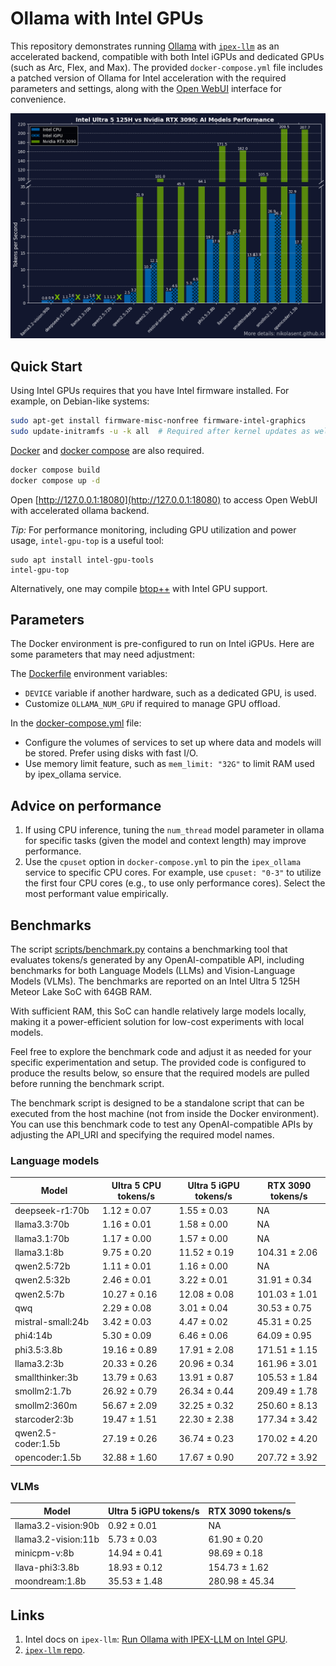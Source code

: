 # Ollama with Intel GPUs

This repository demonstrates running [Ollama](https://github.com/ollama/ollama) with [`ipex-llm`](https://github.com/intel/ipex-llm) as an accelerated backend, compatible with both Intel iGPUs and dedicated GPUs (such as Arc, Flex, and Max). The provided `docker-compose.yml` file includes a patched version of Ollama for Intel acceleration with the required parameters and settings, along with the [Open WebUI](https://docs.openwebui.com/) interface for convenience.

![Benchmark results](/readme_imgs/title.png)

## Quick Start

Using Intel GPUs requires that you have Intel firmware installed. For example, on Debian-like systems:

```bash
sudo apt-get install firmware-misc-nonfree firmware-intel-graphics
sudo update-initramfs -u -k all  # Required after kernel updates as well.
```

[Docker](https://docs.docker.com/engine/install/) and [docker compose](https://docs.docker.com/compose/install/) are also required.

```bash
docker compose build
docker compose up -d
```

Open [http://127.0.0.1:18080](http://127.0.0.1:18080) to access Open WebUI with accelerated ollama backend.

_Tip:_  For performance monitoring, including GPU utilization and power usage, `intel-gpu-top` is a useful tool:
```
sudo apt install intel-gpu-tools
intel-gpu-top
```

Alternatively, one may compile [btop++](https://github.com/aristocratos/btop) with Intel GPU support.

## Parameters

The Docker environment is pre-configured to run on Intel iGPUs. Here are some parameters that may need adjustment:

The [Dockerfile](Dockerfile) environment variables:
* `DEVICE` variable if another hardware, such as a dedicated GPU, is used.
* Customize `OLLAMA_NUM_GPU` if required to manage GPU offload.

In the [docker-compose.yml](docker-compose.yml) file:
* Configure the volumes of services to set up where data and models will be stored. Prefer using disks with fast I/O.
* Use memory limit feature, such as `mem_limit: "32G"` to limit RAM used by ipex_ollama service.

## Advice on performance

1. If using CPU inference, tuning the `num_thread` model parameter in ollama for specific tasks (given the model and context length) may improve performance.
2. Use the `cpuset` option in `docker-compose.yml` to pin the `ipex_ollama` service to specific CPU cores. For example, use `cpuset: "0-3"` to utilize the first four CPU cores (e.g., to use only performance cores). Select the most performant value empirically.

## Benchmarks

The script [scripts/benchmark.py](scripts/benchmark.py) contains a benchmarking tool that evaluates tokens/s generated by any OpenAI-compatible API, including benchmarks for both Language Models (LLMs) and Vision-Language Models (VLMs). The benchmarks are reported on an Intel Ultra 5 125H Meteor Lake SoC with 64GB RAM.

With sufficient RAM, this SoC can handle relatively large models locally, making it a power-efficient solution for low-cost experiments with local models.

Feel free to explore the benchmark code and adjust it as needed for your specific experimentation and setup. The provided code is configured to produce the results below, so ensure that the required models are pulled before running the benchmark script.

The benchmark script is designed to be a standalone script that can be executed from the host machine (not from inside the Docker environment). You can use this benchmark code to test any OpenAI-compatible APIs by adjusting the API_URI and specifying the required model names.

### Language models

| Model               | Ultra 5 CPU tokens/s      | Ultra 5 iGPU tokens/s    | RTX 3090 tokens/s          |
|---------------------|---------------------------|--------------------------|----------------------------|
| deepseek-r1:70b     | 1.12 ± 0.07               | 1.55 ± 0.03              | NA                         |
| llama3.3:70b        | 1.16 ± 0.01               | 1.58 ± 0.00              | NA                         |
| llama3.1:70b        | 1.17 ± 0.00               | 1.57 ± 0.00              | NA                         |
| llama3.1:8b         | 9.75 ± 0.20               | 11.52 ± 0.19             | 104.31 ± 2.06              |
| qwen2.5:72b         | 1.11 ± 0.01               | 1.16 ± 0.00              | NA                         |
| qwen2.5:32b         | 2.46 ± 0.01               | 3.22 ± 0.01              | 31.91 ± 0.34               |
| qwen2.5:7b          | 10.27 ± 0.16              | 12.08 ± 0.08             | 101.03 ± 1.01              |
| qwq                 | 2.29 ± 0.08               | 3.01 ± 0.04              | 30.53 ± 0.75               |
| mistral-small:24b   | 3.42 ± 0.03               | 4.47 ± 0.02              | 45.31 ± 0.25               |
| phi4:14b            | 5.30 ± 0.09               | 6.46 ± 0.06              | 64.09 ± 0.95               |
| phi3.5:3.8b         | 19.16 ± 0.89              | 17.91 ± 2.08             | 171.51 ± 1.15              |
| llama3.2:3b         | 20.33 ± 0.26              | 20.96 ± 0.34             | 161.96 ± 3.01              |
| smallthinker:3b     | 13.79 ± 0.63              | 13.91 ± 0.87             | 105.53 ± 1.84              |
| smollm2:1.7b        | 26.92 ± 0.79              | 26.34 ± 0.44             | 209.49 ± 1.78              |
| smollm2:360m        | 56.67 ± 2.09              | 32.25 ± 0.32             | 250.60 ± 8.13              |
| starcoder2:3b       | 19.47 ± 1.51              | 22.30 ± 2.38             | 177.34 ± 3.42              |
| qwen2.5-coder:1.5b  | 27.19 ± 0.26              | 36.74 ± 0.23             | 170.02 ± 4.20              |
| opencoder:1.5b      | 32.88 ± 1.60              | 17.67 ± 0.90             | 207.72 ± 3.92              |

### VLMs

| Model               | Ultra 5 iGPU tokens/s | RTX 3090 tokens/s |
|---------------------|-----------------------|-------------------|
| llama3.2-vision:90b | 0.92 ± 0.01           | NA                |
| llama3.2-vision:11b | 5.73 ± 0.03           | 61.90 ± 0.20      |
| minicpm-v:8b        | 14.94 ± 0.41          | 98.69 ± 0.18      |
| llava-phi3:3.8b     | 18.93 ± 0.12          | 154.73 ± 1.62     |
| moondream:1.8b      | 35.53 ± 1.48          | 280.98 ± 45.34    |


## Links

1. Intel docs on `ipex-llm`: [Run Ollama with IPEX-LLM on Intel GPU](https://ipex-llm-latest.readthedocs.io/en/latest/doc/LLM/Quickstart/ollama_quickstart.html).
2. [`ipex-llm` repo](https://github.com/intel/ipex-llm/tree/main).
